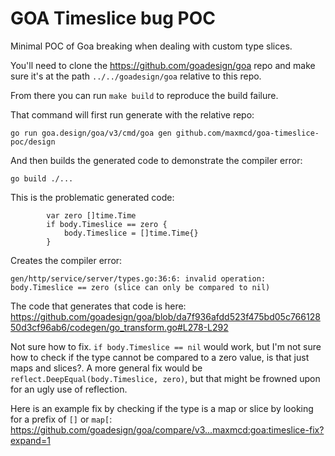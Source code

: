 # GOA Timeslice bug POC

Minimal POC of Goa breaking when dealing with custom type slices.

You'll need to clone the https://github.com/goadesign/goa repo and make sure it's at the path `../../goadesign/goa` relative to this repo.

From there you can run `make build` to reproduce the build failure.

That command will first run generate with the relative repo:

```
go run goa.design/goa/v3/cmd/goa gen github.com/maxmcd/goa-timeslice-poc/design
```

And then builds the generated code to demonstrate the compiler error:

```
go build ./...
```

This is the problematic generated code:
```
		var zero []time.Time
		if body.Timeslice == zero {
			body.Timeslice = []time.Time{}
		}
```

Creates the compiler error:
```
gen/http/service/server/types.go:36:6: invalid operation: body.Timeslice == zero (slice can only be compared to nil)
```

The code that generates that code is here: https://github.com/goadesign/goa/blob/da7f936afdd523f475bd05c76612850d3cf96ab6/codegen/go_transform.go#L278-L292

Not sure how to fix. `if body.Timeslice == nil` would work, but I'm not sure how to check if the type cannot be compared to a zero value, is that just maps and slices?. A more general fix would be `reflect.DeepEqual(body.Timeslice, zero)`, but that might be frowned upon for an ugly use of reflection.

Here is an example fix by checking if the type is a map or slice by looking for a prefix of `[]` or `map[`: https://github.com/goadesign/goa/compare/v3...maxmcd:goa:timeslice-fix?expand=1
